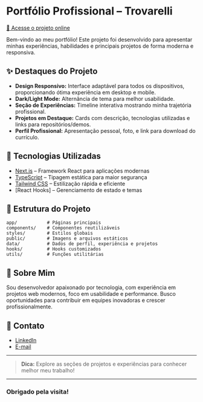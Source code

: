 # Portfólio Profissional – Trovarelli

[🔗 Acesse o projeto online](https://trovarelli.github.io/portifolio/)

Bem-vindo ao meu portfólio! Este projeto foi desenvolvido para apresentar minhas experiências, habilidades e principais projetos de forma moderna e responsiva.

## ✨ Destaques do Projeto

- **Design Responsivo:** Interface adaptável para todos os dispositivos, proporcionando ótima experiência em desktop e mobile.
- **Dark/Light Mode:** Alternância de tema para melhor usabilidade.
- **Seção de Experiências:** Timeline interativa mostrando minha trajetória profissional.
- **Projetos em Destaque:** Cards com descrição, tecnologias utilizadas e links para repositórios/demos.
- **Perfil Profissional:** Apresentação pessoal, foto, e link para download do currículo.

## 🚀 Tecnologias Utilizadas

- [Next.js](https://nextjs.org/) – Framework React para aplicações modernas
- [TypeScript](https://www.typescriptlang.org/) – Tipagem estática para maior segurança
- [Tailwind CSS](https://tailwindcss.com/) – Estilização rápida e eficiente
- [React Hooks] – Gerenciamento de estado e temas

## 📂 Estrutura do Projeto

```
app/           # Páginas principais
components/    # Componentes reutilizáveis
styles/        # Estilos globais
public/        # Imagens e arquivos estáticos
data/          # Dados de perfil, experiência e projetos
hooks/         # Hooks customizados
utils/         # Funções utilitárias
```

## 💼 Sobre Mim

Sou desenvolvedor apaixonado por tecnologia, com experiência em projetos web modernos, foco em usabilidade e performance. Busco oportunidades para contribuir em equipes inovadoras e crescer profissionalmente.

## 📧 Contato

- [LinkedIn](https://www.linkedin.com/in/trovarelli/](https://www.linkedin.com/in/jos%C3%A9-trovarelli-neto-31b2801b9/))
- [E-mail](mailto:jtneto.dev@gmail.com)

---

> **Dica:** Explore as seções de projetos e experiências para conhecer melhor meu trabalho!

---

### Obrigado pela visita!
